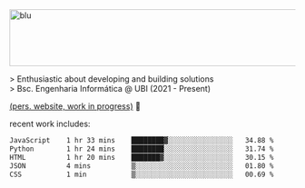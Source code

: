 
<img width="1415" height="100" alt="blu" src="https://github.com/rdsilva01/rdsilva01/assets/101207588/deb060e5-d035-4f09-b511-e3f50605b207">

\> Enthusiastic about developing and building solutions <br>
\> Bsc. Engenharia Informática @ UBI (2021 - Present)

<a href="https://rdsilva01.github.io/">(pers. website, work in progress)</a> 🏁

<!-- ![](https://komarev.com/ghpvc/?username=rdsilva01) -->

recent work includes:
<!--START_SECTION:waka-->

```txt
JavaScript    1 hr 33 mins    ████████▓░░░░░░░░░░░░░░░░   34.88 %
Python        1 hr 24 mins    ████████░░░░░░░░░░░░░░░░░   31.74 %
HTML          1 hr 20 mins    ███████▓░░░░░░░░░░░░░░░░░   30.15 %
JSON          4 mins          ▒░░░░░░░░░░░░░░░░░░░░░░░░   01.80 %
CSS           1 min           ▒░░░░░░░░░░░░░░░░░░░░░░░░   00.69 %
```

<!--END_SECTION:waka-->

